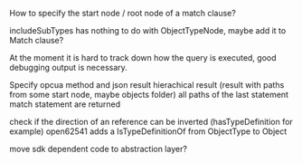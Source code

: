 How to specify the start node / root node of a match clause?

includeSubTypes has nothing to do with ObjectTypeNode, maybe add it to Match clause?

At the moment it is hard to track down how the query is executed, good debugging output is necessary.

Specify opcua method and json result
hierachical result (result with paths from some start node, maybe objects folder)
all paths of the last statement match statement are returned

check if the direction of an reference can be inverted (hasTypeDefinition for example)
open62541 adds a IsTypeDefinitionOf from ObjectType to Object

move sdk dependent code to abstraction layer?
